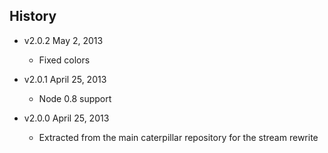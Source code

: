 ## History

- v2.0.2 May 2, 2013
	- Fixed colors

- v2.0.1 April 25, 2013
	- Node 0.8 support

- v2.0.0 April 25, 2013
	- Extracted from the main caterpillar repository for the stream rewrite
